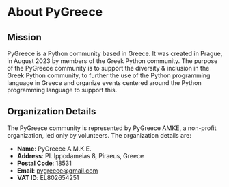 # About PyGreece

## Mission

PyGreece is a Python community based in Greece. It was created in Prague, in August 2023
by members of the Greek Python community. The purpose of the PyGreece community is to
support the diversity & inclusion in the Greek Python community, to further the use of the
Python programming language in Greece and organize events centered around the Python
programming language to support this.

## Organization Details

The PyGreece community is represented by PyGreece AMKE, a non-profit organization, led
only by volunteers. The organization details are:

- **Name**: PyGreece A.M.K.E.
- **Address**: Pl. Ippodameias 8, Piraeus, Greece
- **Postal Code**: 18531
- **Email**: pygreece@gmail.com
- **VAT ID**: EL802654251
